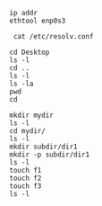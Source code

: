 ```
ip addr
ethtool enp0s3
```

``` cat /etc/resolv.conf```

```
cd Desktop
ls -l
cd ..
ls -l
ls -la
pwd
cd
```

```
mkdir mydir
ls -l
cd mydir/
ls -l
mkdir subdir/dir1
mkdir -p subdir/dir1
ls -l
touch f1
touch f2
touch f3
ls -l
```
